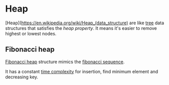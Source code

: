 # Heap

[Heap](https://en.wikipedia.org/wiki/Heap_(data_structure) are like [tree](tree.md) data structures that satisfies the *heap property*. It means it's easier to remove highest or lowest nodes.

## Fibonacci heap

[Fibonacci heap](https://en.wikipedia.org/wiki/Fibonacci_heap) structure mimics the [fibonacci sequence](https://en.wikipedia.org/wiki/Fibonacci_sequence).

It has a constant [time complexity](../../algorithms/complexity.md) for insertion, find minimum element and decreasing key.